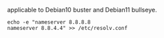 applicable to Debian10 buster and Debian11 bullseye.
```
echo -e "nameserver 8.8.8.8
nameserver 8.8.4.4" >> /etc/resolv.conf
```
